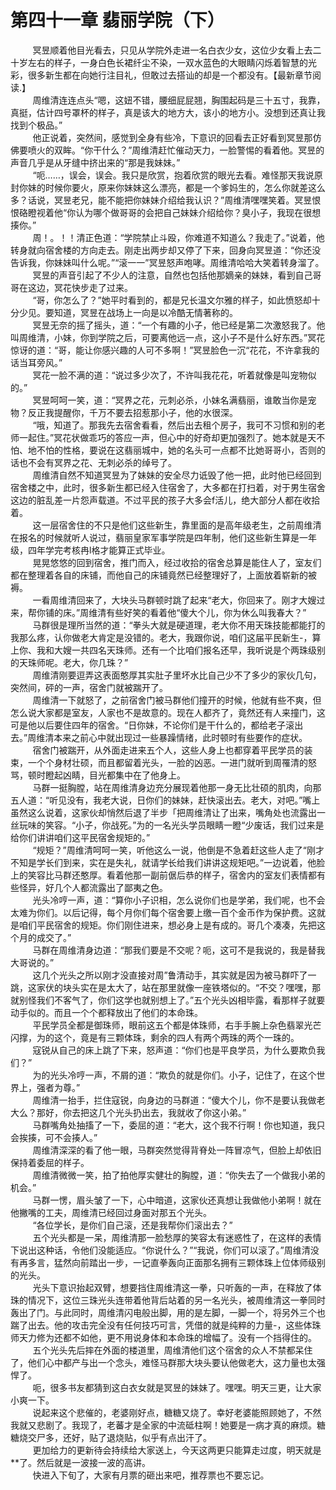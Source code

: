 <h1>第四十一章 翡丽学院（下）</h1>
<div id="content">&nbsp&nbsp&nbsp&nbsp&nbsp&nbsp&nbsp&nbsp
 冥昱顺着他目光看去，只见从学院外走进一名白衣少女，这位少女看上去二十岁左右的样子，一身白色长裙纤尘不染，一双水蓝色的大眼睛闪烁着智慧的光彩，很多新生都在向她行注目礼，但敢过去搭讪的却是一个都没有。【最新章节阅读.】
 <br/>&nbsp&nbsp&nbsp&nbsp&nbsp&nbsp&nbsp&nbsp
 周维清连连点头“嗯，这妞不错，腰细屁屁翘，胸围起码是三十五寸，我靠，真挺，估计四号罩杯的样子，真是该大的地方大，该小的地方小。没想到还真让我找到个极品。”
 <br/>&nbsp&nbsp&nbsp&nbsp&nbsp&nbsp&nbsp&nbsp
 他正说着，突然间，感觉到全身有些冷，下意识的回看去正好看到冥昱那仿佛要喷火的双眸。“你干什么？”周维清赶忙催动天力，一脸警惕的看着他。冥昱的声音几乎是从牙缝中挤出来的“那是我妹妹。”
 <br/>&nbsp&nbsp&nbsp&nbsp&nbsp&nbsp&nbsp&nbsp
 “呃……，误会，误会。我只是欣赏，抱着欣赏的眼光去看。难怪那天我说原封你妹的时候你要火，原来你妹妹这么漂亮，都是一个爹妈生的，怎么你就差这么多？话说，冥昱老兄，能不能把你妹妹介绍给我认识？”周维清嘿嘿笑着。冥昱恨恨硌瞪视着他“你认为哪个做哥哥的会把自己妹妹介绍给你？臭小子，我现在很想揍你。”
 <br/>&nbsp&nbsp&nbsp&nbsp&nbsp&nbsp&nbsp&nbsp
 周！。！！清正色道：“学院禁止斗殴，你难道不知道么？我走了。”说着，他转身就向宿舍楼的方向走去。刚走出两步却又停了下来，回身向冥昱道：“你还没告诉我，你妹妹叫什么呢。”“滚一一”冥昱怒声咆哮。周维清哈哈大笑着转身溜了。
 <br/>&nbsp&nbsp&nbsp&nbsp&nbsp&nbsp&nbsp&nbsp
 冥昱的声音引起了不少人的注意，自然也包括他那嫡亲的妹妹，看到自己哥哥在这边，冥花快步走了过来。
 <br/>&nbsp&nbsp&nbsp&nbsp&nbsp&nbsp&nbsp&nbsp
 “哥，你怎么了？”她平时看到的，都是兄长温文尔雅的样子，如此愤怒却十分少见。要知道，冥昱在战场上一向是以冷酷无情著称的。
 <br/>&nbsp&nbsp&nbsp&nbsp&nbsp&nbsp&nbsp&nbsp
 冥昱无奈的摇了摇头，道：“一个有趣的小子，他已经是第二次激怒我了。他叫周维清，小妹，你到学院之后，可要离他远一点，这小子不是什么好东西。”冥花惊讶的道：“哥，能让你感兴趣的人可不多啊！”冥昱脸色一沉“花花，不许拿我的话当耳旁风。”
 <br/>&nbsp&nbsp&nbsp&nbsp&nbsp&nbsp&nbsp&nbsp
 冥花一脸不满的道：“说过多少次了，不许叫我花花，听着就像是叫宠物似的。”
 <br/>&nbsp&nbsp&nbsp&nbsp&nbsp&nbsp&nbsp&nbsp
 冥昱呵呵一笑，道：“冥界之花，元刺必杀，小妹名满翡丽，谁敢当你是宠物？反正我提醒你，千万不要去招惹那小子，他的水很深。
 <br/>&nbsp&nbsp&nbsp&nbsp&nbsp&nbsp&nbsp&nbsp
 “哦，知道了。那我先去宿舍看看，然后出去租个房子，我可不习惯和别的老师一起住。”冥花状做乖巧的答应一声，但心中的好奇却更加强烈了。她本就是天不怕、地不怕的性格，要说在这翡丽城中，她的名头可一点都不比她哥哥小，否则的话也不会有冥界之花、无刺必杀的绰号了。
 <br/>&nbsp&nbsp&nbsp&nbsp&nbsp&nbsp&nbsp&nbsp
 周维清自然不知道冥昱为了妹妹的安全尽力诋毁了他一把，此时他已经回到宿舍楼之中，此时，很多新生都已经入住宿舍了，大多都在打扫着，对于男生宿舍这边的脏乱差一片怨声载道。不过平民的孩子大多会f活儿，绝大部分人都在收拾着。
 <br/>&nbsp&nbsp&nbsp&nbsp&nbsp&nbsp&nbsp&nbsp
 这一层宿舍住的不只是他们这些新生，靠里面的是高年级老生，之前周维清在报名的时候就听人说过，翡丽皇家军事学院是四年制，他们这些新生算是一年级，四年学完考核冉l格才能算正式毕业。
 <br/>&nbsp&nbsp&nbsp&nbsp&nbsp&nbsp&nbsp&nbsp
 晃晃悠悠的回到宿舍，推门而入，经过收拾的宿舍总算是能住人了，室友们都在整理着各自的床铺，而他自己的床铺竟然已经整理好了，上面放着崭新的被褥。
 <br/>&nbsp&nbsp&nbsp&nbsp&nbsp&nbsp&nbsp&nbsp
 一看周维清回来了，大块头马群顿时跳了起来“老大，你回来了。刚才大嫂过来，帮你铺的床。”周维清有些好笑的看着他“傻大个儿，你为休么叫我春大？”
 <br/>&nbsp&nbsp&nbsp&nbsp&nbsp&nbsp&nbsp&nbsp
 马群很是理所当然的道：“拳头大就是硬道理，老大你不用天珠技能都能打的我那么疼，认你做老大肯定是没错的。老大，我跟你说，咱们这届平民新生-，算上你、我和大嫂一共四名天珠师。还有一个比咱们报名还早，我听说是个两珠级别的天珠师呢。老大，你几珠？”
 <br/>&nbsp&nbsp&nbsp&nbsp&nbsp&nbsp&nbsp&nbsp
 周维清刚要逗弄这表面憨厚其实肚子里坏水比自己少不了多少的家伙几句，突然间，砰的一声，宿舍门就被踹开了。
 <br/>&nbsp&nbsp&nbsp&nbsp&nbsp&nbsp&nbsp&nbsp
 周维清一下就怒了，之前宿舍门被马群他们撞开的时候，他就有些不爽，但怎么说大家都是室友，人家也不是故意的。现在人都齐了，竟然还有人来撞门，这可是他以后要住四年的宿舍。“日你妹，不论你们是干什么的，都给老子滚出去。”周维清本来之前心中就出现过一些暴躁情绪，此时顿时有些要作的症状。
 <br/>&nbsp&nbsp&nbsp&nbsp&nbsp&nbsp&nbsp&nbsp
 宿舍门被踹开，从外面走进来五个人，这些人身上也都穿着平民学员的装束，一个个身材壮硕，而且都留着光头，一脸的凶恶。一进门就听到周罹清的怒骂，顿时瞪起凶睛，目光都集中在了他身上。
 <br/>&nbsp&nbsp&nbsp&nbsp&nbsp&nbsp&nbsp&nbsp
 马群一挺胸膛，站在周维清身边充分展现着他那一身无比壮硕的肌肉，向那五人道：“听见没有，我老大说，日你们的妹妹，赶快滚出去。老大，对吧。”嘴上虽然这么说着，这家伙却悄然后退了半步「把周维清让了出来，嘴角处也流露出一丝玩味的笑容。“小子，你战死。”为的一名光头学员眼睛一瞪“少废话，我们过来是给你们讲讲咱们这平民宿舍规矩的。”
 <br/>&nbsp&nbsp&nbsp&nbsp&nbsp&nbsp&nbsp&nbsp
 “规矩？”周维清呵呵一笑，听他这么一说，他倒是不急着赶这些人走了“刚才不知是学长们到来，实在是失礼，就请学长给我们讲讲这规矩吧。”一边说着，他脸上的笑容比马群还憨厚。看着他那一副前倨后恭的样子，宿舍内的室友们表情都有些怪异，好几个人都流露出了鄙夷之色。
 <br/>&nbsp&nbsp&nbsp&nbsp&nbsp&nbsp&nbsp&nbsp
 光头冷哼一声，道：“算你小子识相，怎么说你们也是学弟，我们呢，也不会太难为你们。以后记得，每个月你们每个宿舍要上缴一百个金币作为保护费。这就是咱们平民宿舍的规矩。你们刚住进来，想必身上是有成的。哥几个凑凑，先把这个月的成交了。”
 <br/>&nbsp&nbsp&nbsp&nbsp&nbsp&nbsp&nbsp&nbsp
 马群在周维清身边道：“那我们要是不交呢？呃，这可不是我说的，我是替我大哥说的。”
 <br/>&nbsp&nbsp&nbsp&nbsp&nbsp&nbsp&nbsp&nbsp
 这几个光头之所以刚才没直接对周”鲁清动手，其实就是因为被马群吓了一跳，这家伏的块头实在是太大了，站在那里就像一座铁塔似的。“不交？嘿嘿，那就别怪我们不客气了，你们这学也就别想上了。”五个光头凶相毕露，看那样子就要动手似的。而且一个个都释放出了他们的本命珠。
 <br/>&nbsp&nbsp&nbsp&nbsp&nbsp&nbsp&nbsp&nbsp
 平民学员全都是御珠师，眼前这五个都是体珠师，右手手腕上杂色翡翠光芒闪撑，为的这个，竟是有三颗体珠，剩余的四人有两个两珠的两个一珠的。
 <br/>&nbsp&nbsp&nbsp&nbsp&nbsp&nbsp&nbsp&nbsp
 寇锐从自己的床上跳了下来，怒声道：“你们也是平良学员，为什么要欺负我们？”
 <br/>&nbsp&nbsp&nbsp&nbsp&nbsp&nbsp&nbsp&nbsp
 为的光头冷哼一声，不屑的道：“欺负的就是你们。小子，记住了，在这个世界上，强者为尊。”
 <br/>&nbsp&nbsp&nbsp&nbsp&nbsp&nbsp&nbsp&nbsp
 周维清一抬手，拦住寇锐，向身边的马群道：“傻大个儿，你不是要认我做老大么？那好，你去把这几个光头扔出去，我就收了你这小弟。”
 <br/>&nbsp&nbsp&nbsp&nbsp&nbsp&nbsp&nbsp&nbsp
 马群嘴角处抽搐了一下，委屈的道：“老大，这个我不行啊！你也知道，我只会挨揍，可不会揍人。”
 <br/>&nbsp&nbsp&nbsp&nbsp&nbsp&nbsp&nbsp&nbsp
 周维清深深的看了他一眼，马群突然觉得背脊处一阵冒凉气，但脸上却依旧保持着委屈的样子。
 <br/>&nbsp&nbsp&nbsp&nbsp&nbsp&nbsp&nbsp&nbsp
 周维清微微一笑，拍了拍他厚实健壮的胸膛，道：“你失去了一个做我小弟的机会。”
 <br/>&nbsp&nbsp&nbsp&nbsp&nbsp&nbsp&nbsp&nbsp
 马群一愣，眉头皱了一下，心中暗道，这家伙还真想让我做他小弟啊！就在他撇嘴的工夫，周维清已经回过身面对那五个光头。
 <br/>&nbsp&nbsp&nbsp&nbsp&nbsp&nbsp&nbsp&nbsp
 “各位学长，是你们自己滚，还是我帮你们滚出去？”
 <br/>&nbsp&nbsp&nbsp&nbsp&nbsp&nbsp&nbsp&nbsp
 五个光头都是一呆，周维清那一脸愁厚的笑容太有迷惑性了，在这样的表情下说出这种话，令他们没能适应。“你说什么？”“我说，你们可以滚了。”周维清没有再多言，猛然向前踏出一步，一记直拳轰向正面那名拥有三颗体珠上位体师级别的光头。
 <br/>&nbsp&nbsp&nbsp&nbsp&nbsp&nbsp&nbsp&nbsp
 光头下意识抬起双臂，想要挡住周维清这一拳，只听轰的一声，在释放了体珠的情况下，这位三珠光头连带着他背后站着的另一名光头，被周维清这一拳同时轰出了门。与此同时，周维清闪电般出脚，用的是左脚，一脚一个，将另外三个也踹了出去。他的攻击完全没有任何技巧可言，凭借的就是纯粹的力量-，这些体珠师天力修为还都不如他，更不用说身体和本命珠的增幅了。没有一个挡得住的。
 <br/>&nbsp&nbsp&nbsp&nbsp&nbsp&nbsp&nbsp&nbsp
 五个光头先后摔在外面的楼道里，周维清他们这个宿舍的众人不禁都呆住了，他们心中都产与出一个念头，难怪马群那大块头要认他做老大，这力量也太强悍了。
 <br/>&nbsp&nbsp&nbsp&nbsp&nbsp&nbsp&nbsp&nbsp
 呃，很多书友都猜到这白衣女就是冥昱的妹妹了。嘿嘿。明天三更，让大家小爽一下。
 <br/>&nbsp&nbsp&nbsp&nbsp&nbsp&nbsp&nbsp&nbsp
 说起来这个悲催的，老婆刚好点，糖糖又烧了。幸好老婆能照顾她了，不然我就又悲剧了。我现了，老蕃才是全家的中流砥柱啊！她要是一病才真的麻烦。糖糖烧交尸多，还好，贴了退烧贴，似乎有点出汗了。
 <br/>&nbsp&nbsp&nbsp&nbsp&nbsp&nbsp&nbsp&nbsp
 更加给力的更新待会持续给大家送上，今天这两更只能算走过度，明天就是**了。然后就是一波接一波的高讲。
 <br/>&nbsp&nbsp&nbsp&nbsp&nbsp&nbsp&nbsp&nbsp
 快进入下旬了，大家有月票的砸出来吧，推荐票也不要忘记。
 <br/>&nbsp&nbsp&nbsp&nbsp&nbsp&nbsp&nbsp&nbsp
 <br/>&nbsp&nbsp&nbsp&nbsp&nbsp&nbsp&nbsp&nbsp
</div>
